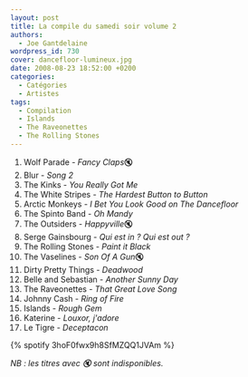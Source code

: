 ```yaml
---
layout: post
title: La compile du samedi soir volume 2
authors:
  - Joe Gantdelaine
wordpress_id: 730
cover: dancefloor-lumineux.jpg
date: 2008-08-23 18:52:00 +0200
categories:
  - Catégories
  - Artistes
tags:
  - Compilation
  - Islands
  - The Raveonettes
  - The Rolling Stones
---
```


1. Wolf Parade - *Fancy Claps*🔇
1. Blur - _Song 2_
1. The Kinks - _You Really Got Me_
1. The White Stripes - _The Hardest Button to Button_
1. Arctic Monkeys - _I Bet You Look Good on The Dancefloor_
1. The Spinto Band - _Oh Mandy_
1. The Outsiders - *Happyville*🔇
1. Serge Gainsbourg - _Qui est in ? Qui est out ?_
1. The Rolling Stones - _Paint it Black_
1. The Vaselines - *Son Of A Gun*🔇
1. Dirty Pretty Things - _Deadwood_
1. Belle and Sebastian - _Another Sunny Day_
1. The Raveonettes - _That Great Love Song_
1. Johnny Cash - _Ring of Fire_
1. Islands - _Rough Gem_
1. Katerine - _Louxor, j'adore_
1. Le Tigre - _Deceptacon_

{% spotify 3hoF0fwx9h8SfMZQQ1JVAm %}

_NB : les titres avec 🔇 sont indisponibles._
